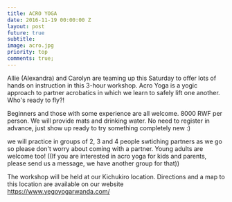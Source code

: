 ```yaml
---
title: ACRO YOGA
date: 2016-11-19 00:00:00 Z
layout: post
future: true
subtitle:
image: acro.jpg
priority: top
comments: true;
---
```


Allie (Alexandra) and Carolyn are teaming up this Saturday to offer lots of hands on instruction in this 3-hour workshop. Acro Yoga is a yogic approach to partner acrobatics in which we learn to safely lift one another. Who's ready to fly?!

Beginners and those with some experience are all welcome. 8000 RWF per person. We will provide mats and drinking water. No need to register in advance, just show up ready to try something completely new :)

we will practice in groups of 2, 3 and 4 people swtiching partners as we go so please don't worry about coming with a partner. Young adults are welcome too! ((If you are interested in acro yoga for kids and parents, please send us a message, we have another group for that))

The workshop will be held at our Kichukiro location. Directions and a map to this location are available on our website https://www.yegoyogarwanda.com/
